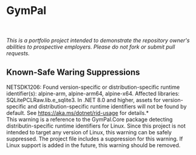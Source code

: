 # GymPal<br><br>
*This is a portfolio project intended to demonstrate the repository owner's abilities to prospective employers. Please do not fork or submit pull requests.*<br>
## Known-Safe Waring Suppressions<br>
NETSDK1206: Found version-specific or distribution-specific runtime identifier(s): alpine-arm, alpine-arm64, alpine-x64. Affected libraries: SQLitePCLRaw.lib.e_sqlite3. In .NET 8.0 and higher, assets for version-specific and distribution-specific runtime identifiers will not be found by default. See https://aka.ms/dotnet/rid-usage for details.*<br>
This warning is a reference to the GymPal.Core package detecting distributin-specific runtime identifiers for Linux. Since this project is not intended to target any version of Linux, this warning can be safely suppressed. The project file includes a suppression for this warning. If Linux support is added in the future, this warning should be removed.
